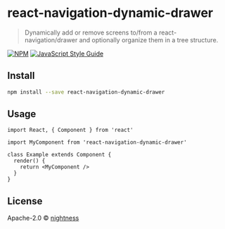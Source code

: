# react-navigation-dynamic-drawer

> Dynamically add or remove screens to/from a react-navigation/drawer and optionally organize them in a tree structure.

[![NPM](https://img.shields.io/npm/v/react-navigation-dynamic-drawer.svg)](https://www.npmjs.com/package/react-navigation-dynamic-drawer) [![JavaScript Style Guide](https://img.shields.io/badge/code_style-standard-brightgreen.svg)](https://standardjs.com)

## Install

```bash
npm install --save react-navigation-dynamic-drawer
```

## Usage

```tsx
import React, { Component } from 'react'

import MyComponent from 'react-navigation-dynamic-drawer'

class Example extends Component {
  render() {
    return <MyComponent />
  }
}
```

## License

Apache-2.0 © [nightness](https://github.com/nightness)

